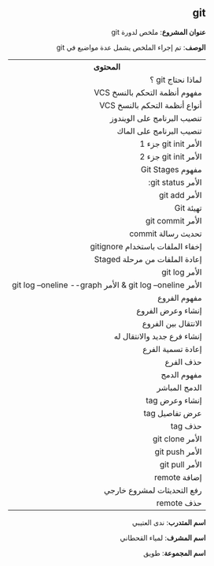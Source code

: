   <div dir = "rtl">

 ## git
 
  </div>
   
<div dir = "rtl">
  
  **عنوان المشروع**: ملخص لدورة git 
 
 **الوصف**: تم إجراء الملخص يشمل عدة مواضيع في git   
 
 
<div dir = "rtl">

<table style="width:100%">  
<tr>  
<th>المحتوى</th>  
</tr>  
<tr>  
<td> لماذا نحتاج git ؟</td>  
</tr>  
<tr>  
<td> مفهوم أنظمة التحكم بالنسخ VCS</td>  
</tr>  
<tr>  
<td>أنواع أنظمة التحكم بالنسخ VCS</td>  
</tr>  
<tr>  
<td>تنصيب البرنامج على الويندوز  </td>  
</tr>  
<tr>  
<td>تنصيب البرنامج على الماك</td>  
</tr>  
<tr>  
<td>الأمر git init جزء 1</td>  
</tr>  
<tr>  
<td>الأمر git init جزء 2</td>  
</tr>  
<tr>  
<td>مفهوم Git Stages</td>  
</tr>  
<tr>  
<td>الأمر git status: </td>  
</tr>  
<tr>  
<td>الأمر  git add</td>  
</tr>  
<tr>  
<td>تهيئة Git</td>  
</tr>  
<tr>  
<td>الأمر git commit</td>  
</tr>  
<tr>  
<td>تحديث رسالة commit</td>  
</tr>  
<tr>  
<td>إخفاء الملفات باستخدام  gitignore</td>  
</tr>  
<tr>  
<td>إعادة الملفات من مرحلة Staged </td>  
</tr>  
<tr>  
<td>الأمر git log </td>  
</tr><tr>  
<td>الأمر  git log –oneline & الأمر  git log –oneline --graph</td>  
</tr><tr>  
<td>مفهوم الفروع </td>  
</tr><tr>  
<td>إنشاء وعرض الفروع</td>  
</tr><tr>  
<td>الانتقال بين الفروع</td>  
</tr><tr>  
<td>إنشاء فرع جديد والانتقال له</td>  
</tr><tr>  
<td>إعادة تسمية الفرع</td>  
</tr>
</tr><tr>  
<td>حذف الفرع</td>  
</tr></tr><tr>  
<td>مفهوم الدمج</td>  
</tr></tr><tr>  
<td>الدمج المباشر</td>  
</tr></tr><tr>  
<td>إنشاء وعرض tag</td>  
</tr></tr><tr>  
<td>عرض تفاصيل tag</td>  
</tr>
</tr></tr><tr>  
<td>حذف tag</td>  
</tr>
</tr></tr><tr>  
<td>الأمر git clone</td>  
</tr>
</tr></tr><tr>  
<td>الأمر git push</td>  
</tr>
</tr></tr><tr>  
<td>الأمر  git pull</td>  
</tr>
</tr></tr><tr>  
<td>إضافة remote</td>  
</tr>
</tr></tr><tr>  
<td>رفع التحديثات لمشروع خارجي</td>  
</tr>
</tr></tr><tr>  
<td>حذف remote  </td>  
</tr>
</table>

</div>


**اسم المتدرب**: ندى العتيبي

 **اسم المشرف**: لمياء القحطاني

 **اسم المجموعة**: طويق
</div>

